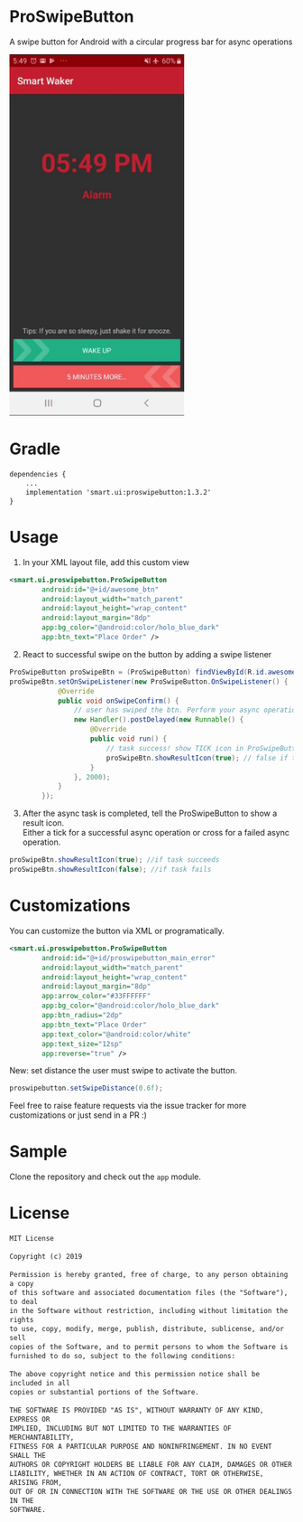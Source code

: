 
# ProSwipeButton  
A swipe button for Android with a circular progress bar for async operations  
  
![](https://raw.githubusercontent.com/jefryjacky/proSwipeButton/master/demo.gif)  
  
# Gradle  
```  
dependencies {  
    ...  
    implementation 'smart.ui:proswipebutton:1.3.2'  
}  
```  
  
# Usage  
1. In your XML layout file, add this custom view  
```xml  
<smart.ui.proswipebutton.ProSwipeButton  
        android:id="@+id/awesome_btn"  
        android:layout_width="match_parent"  
        android:layout_height="wrap_content"  
        android:layout_margin="8dp"  
        app:bg_color="@android:color/holo_blue_dark"  
        app:btn_text="Place Order" />  
```  
  
2. React to successful swipe on the button by adding a swipe listener  
```java  
ProSwipeButton proSwipeBtn = (ProSwipeButton) findViewById(R.id.awesome_btn);  
proSwipeBtn.setOnSwipeListener(new ProSwipeButton.OnSwipeListener() {  
            @Override  
            public void onSwipeConfirm() {  
                // user has swiped the btn. Perform your async operation now  
                new Handler().postDelayed(new Runnable() {  
                    @Override  
                    public void run() {  
                        // task success! show TICK icon in ProSwipeButton  
                        proSwipeBtn.showResultIcon(true); // false if task failed  
                    }  
                }, 2000);  
            }  
        });  
```  
  
3. After the async task is completed, tell the ProSwipeButton to show a result icon.  
Either a tick for a successful async operation or cross for a failed async operation.  
  
```java  
proSwipeBtn.showResultIcon(true); //if task succeeds  
proSwipeBtn.showResultIcon(false); //if task fails  
```  
  
# Customizations  
  
You can customize the button via XML or programatically.  
  
```XML  
<smart.ui.proswipebutton.ProSwipeButton
        android:id="@+id/proswipebutton_main_error"  
        android:layout_width="match_parent"  
        android:layout_height="wrap_content"  
        android:layout_margin="8dp"  
        app:arrow_color="#33FFFFFF"  
        app:bg_color="@android:color/holo_blue_dark"  
        app:btn_radius="2dp"  
        app:btn_text="Place Order"  
        app:text_color="@android:color/white"  
        app:text_size="12sp"
        app:reverse="true" />  
```  
New: set distance the user must swipe to activate the button.  
  
```JAVA  
proswipebutton.setSwipeDistance(0.6f);  
```  
  
Feel free to raise feature requests via the issue tracker for more customizations or just send in a PR :)  
  
# Sample  
Clone the repository and check out the `app` module.  
  
# License  
  
```  
MIT License  
  
Copyright (c) 2019
  
Permission is hereby granted, free of charge, to any person obtaining a copy  
of this software and associated documentation files (the "Software"), to deal  
in the Software without restriction, including without limitation the rights  
to use, copy, modify, merge, publish, distribute, sublicense, and/or sell  
copies of the Software, and to permit persons to whom the Software is  
furnished to do so, subject to the following conditions:  
  
The above copyright notice and this permission notice shall be included in all  
copies or substantial portions of the Software.  
  
THE SOFTWARE IS PROVIDED "AS IS", WITHOUT WARRANTY OF ANY KIND, EXPRESS OR  
IMPLIED, INCLUDING BUT NOT LIMITED TO THE WARRANTIES OF MERCHANTABILITY,  
FITNESS FOR A PARTICULAR PURPOSE AND NONINFRINGEMENT. IN NO EVENT SHALL THE  
AUTHORS OR COPYRIGHT HOLDERS BE LIABLE FOR ANY CLAIM, DAMAGES OR OTHER  
LIABILITY, WHETHER IN AN ACTION OF CONTRACT, TORT OR OTHERWISE, ARISING FROM,  
OUT OF OR IN CONNECTION WITH THE SOFTWARE OR THE USE OR OTHER DEALINGS IN THE  
SOFTWARE.  
```
